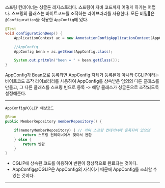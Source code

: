 스프링 컨테이너는 싱글톤 레지스토리다. 스프링이 자바 코드까지 어떻게 하기는 어렵다.
스프링의 클래스는 바이트코드를 조작하는 라이브러리를 사용한다.
모든 비밀은 `@Configuration`을 적용한 `AppConfig`에 있다.

```java
@Test
void configurationDeep() {
	ApplicationContext ac = new AnnotationConfigApplicationContext(AppConfig.class);

	//AppConfig
	AppConfig bena = ac.getBean(AppConfig.class);

	System.out.pritnln("been = " + bean.getClass());
}
```


AppConfig가 Bean으로 등록되면 AppConfig 자체가 등록된게 아니라 CGLIP이라는 바이트코드 조작 라이브러리를 사용하여 AppConfig를 상속받은 임의의 다른 클래스를 만들고, 그 다른 클래스를 스프링 빈으로 등록
-> 해당 클래스가 싱글톤으로 조작되도록 설정해준다.

---

`AppConfig@CGLIP 예상코드`

```java
@Bean
public MemberRepository memberRepository() {

	if(memoryMemberRepository) { // 이미 스프링 컨테이너에 등록되어 있으면
		return 스프링 컨테이너에서 찾아서 봔환 
	} else {
		return 반환
	}
}
```

- CGLIP에 상속된 코드를 이용하여 반환이 정상적으로 완료되는 것이다.
- AppConfig@CGLIP은 AppConfig의 자식이기 때문에 AppConfig를 조회할 수 있는 것이다.

---

